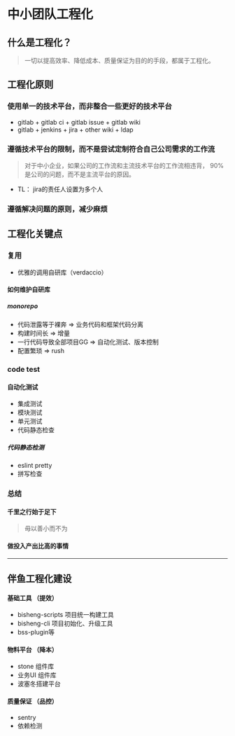 # 中小团队工程化

## 什么是工程化？

> 一切以提高效率、降低成本、质量保证为目的的手段，都属于工程化。

## 工程化原则

### 使用单一的技术平台，而非整合一些更好的技术平台
+ gitlab + gitlab ci + gitlab issue + gitlab wiki
+ gitlab + jenkins + jira + other wiki + ldap

### 遵循技术平台的限制，而不是尝试定制符合自己公司需求的工作流
> 对于中小企业，如果公司的工作流和主流技术平台的工作流相违背， 90%是公司的问题，而不是主流平台的原因。
+ TL： jira的责任人设置为多个人

### 遵循解决问题的原则，减少麻烦

## 工程化关键点

### 复用
+ 优雅的调用自研库（verdaccio）

#### 如何维护自研库

##### monorepo
+ 代码泄露等于裸奔 => 业务代码和框架代码分离
+ 构建时间长 => 增量
+ 一行代码导致全部项目GG => 自动化测试、版本控制
+ 配置繁琐 => rush


### code test

#### 自动化测试
+ 集成测试
+ 模块测试
+ 单元测试
+ 代码静态检查

##### 代码静态检测
+ eslint pretty
+ 拼写检查
### 总结

#### 千里之行始于足下
> 毋以善小而不为

#### 做投入产出比高的事情

---

## 伴鱼工程化建设

#### 基础工具 （提效）

+ bisheng-scripts 项目统一构建工具
+ bisheng-cli 项目初始化、升级工具
+ bss-plugin等

#### 物料平台 （降本）
+ stone 组件库
+ 业务UI 组件库
+ 波塞冬搭建平台

#### 质量保证 （品控）
+ sentry
+ 依赖检测